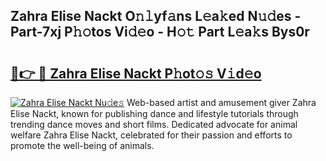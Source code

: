 ## Zahra Elise Nackt O𝚗𝚕yf𝚊ns L𝚎a𝚔ed N𝚞𝚍es - Part-7xj P𝚑𝚘tos Vi𝚍𝚎o - H𝚘𝚝 Part L𝚎a𝚔s Bys0r

# <h2><a href="http://kfa9d9.oniu.top/?m=Zahra+Elise+Nackt">🔗👉 🔴 Zahra Elise Nackt P𝚑ot𝚘𝚜 V𝚒d𝚎o</a></h2>

[![Zahra Elise Nackt Nu𝚍e𝚜](https://i.imgur.com/0qMVB7G.gif)](http://kfa9d9.oniu.top/?m=Zahra+Elise+Nackt)
Web-based artist and amusement giver Zahra Elise Nackt, known for publishing dance and lifestyle tutorials through trending dance moves and short films. Dedicated advocate for animal welfare Zahra Elise Nackt, celebrated for their passion and efforts to promote the well-being of animals.  
